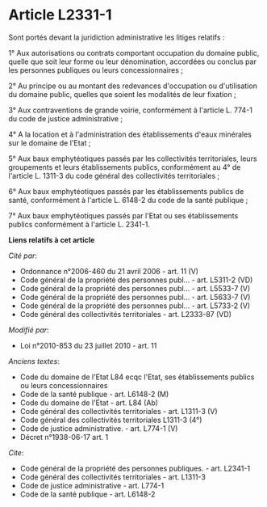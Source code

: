 # Article L2331-1

Sont portés devant la juridiction administrative les litiges relatifs : 

1° Aux autorisations ou contrats comportant occupation du domaine public, quelle que soit leur forme ou leur dénomination,
accordées ou conclus par les personnes publiques ou leurs concessionnaires ; 

2° Au principe ou au montant des redevances d'occupation ou d'utilisation du domaine public, quelles que soient les modalités
de leur fixation ; 

3° Aux contraventions de grande voirie, conformément à l'article L. 774-1 du code de justice administrative ; 

4° A la location et à l'administration des établissements d'eaux minérales sur le domaine de l'Etat ; 

5° Aux baux emphytéotiques passés par les collectivités territoriales, leurs groupements et leurs établissements publics,
conformément au 4° de l'article L. 1311-3 du code général des collectivités territoriales ; 

6° Aux baux emphytéotiques passés par les établissements publics de santé, conformément à l'article L. 6148-2 du code de la
santé publique ; 

7° Aux baux emphytéotiques passés par l'Etat ou ses établissements publics conformément à l'article L. 2341-1.

**Liens relatifs à cet article**

_Cité par_:

  - Ordonnance n°2006-460 du 21 avril 2006 - art. 11 (V)
  - Code général de la propriété des personnes publ... - art. L5311-2 (VD)
  - Code général de la propriété des personnes publ... - art. L5533-7 (V)
  - Code général de la propriété des personnes publ... - art. L5633-7 (V)
  - Code général de la propriété des personnes publ... - art. L5733-2 (V)
  - Code général des collectivités territoriales - art. L2333-87 (VD)

_Modifié par_:

  - Loi n°2010-853 du 23 juillet 2010 - art. 11

_Anciens textes_:

  - Code du domaine de l'Etat L84 ecqc l'Etat, ses établissements publics ou leurs concessionnaires
  - Code de la santé publique - art. L6148-2 (M)
  - Code du domaine de l'Etat - art. L84 (Ab)
  - Code général des collectivités territoriales - art. L1311-3 (V)
  - Code général des collectivités territoriales L1311-3 (4°)
  - Code de justice administrative. - art. L774-1 (V)
  - Décret n°1938-06-17 art. 1

_Cite_:

  - Code général de la propriété des personnes publiques. - art. L2341-1
  - Code général des collectivités territoriales - art. L1311-3
  - Code de justice administrative - art. L774-1
  - Code de la santé publique - art. L6148-2
